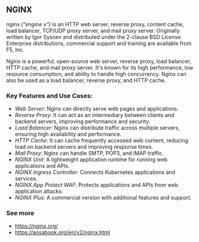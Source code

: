 ## NGINX
nginx _("engine x")_ is an HTTP web server, reverse proxy, content cache, load balancer, TCP/UDP proxy server, and mail proxy server. Originally written by Igor Sysoev and distributed under the 2-clause BSD License. Enterprise distributions, commercial support and training are available from F5, Inc.

Nginx is a powerful, open-source web server, reverse proxy, load balancer, HTTP cache, and mail proxy server. It's known for its high performance, low resource consumption, and ability to handle high concurrency. Nginx can also be used as a load balancer, reverse proxy, and HTTP cache. 


### Key Features and Use Cases:
- *Web Server*: Nginx can directly serve web pages and applications. 
- *Reverse Proxy*: It can act as an intermediary between clients and backend servers, improving performance and security. 
- *Load Balancer*: Nginx can distribute traffic across multiple servers, ensuring high availability and performance. 
- *HTTP Cache*: It can cache frequently accessed web content, reducing load on backend servers and improving response times. 
- *Mail Proxy*: Nginx can handle SMTP, POP3, and IMAP traffic. 
- *NGINX Unit*: A lightweight application runtime for running web applications and APIs. 
- *NGINX Ingress Controller*: Connects Kubernetes applications and services. 
- *NGINX App Protect WAF*: Protects applications and APIs from web application attacks. 
- *NGINX Plus*: A commercial version with additional features and support. 

### See more
- https://nginx.org/
- https://aosabook.org/en/v2/nginx.html
